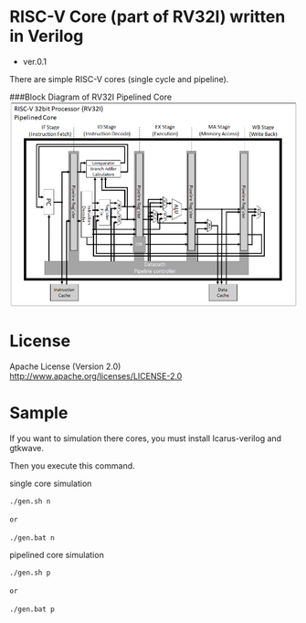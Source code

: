 RISC-V Core (part of RV32I) written in Verilog
===============================

- ver.0.1

There are simple RISC-V cores (single cycle and pipeline).

###Block Diagram of RV32I Pipelined Core
![Pipelined Core](image_rv32i_pipe.png)

License
========================================

Apache License (Version 2.0)  
http://www.apache.org/licenses/LICENSE-2.0  


Sample
========================================

If you want to simulation there cores, you must install Icarus-verilog and gtkwave.

Then you execute this command.


single core simulation
```
./gen.sh n

or

./gen.bat n
```

pipelined core simulation
```
./gen.sh p

or

./gen.bat p
```